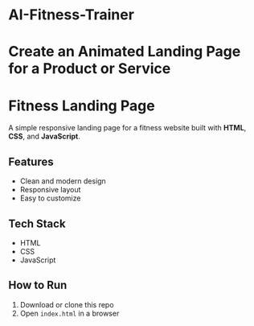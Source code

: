 # AI-Fitness-Trainer
# Create an Animated Landing Page for a Product or Service
# Fitness Landing Page

A simple responsive landing page for a fitness website built with **HTML**, **CSS**, and **JavaScript**.

## Features
- Clean and modern design  
- Responsive layout  
- Easy to customize  

## Tech Stack
- HTML  
- CSS  
- JavaScript  

## How to Run
1. Download or clone this repo  
2. Open `index.html` in a browser  
